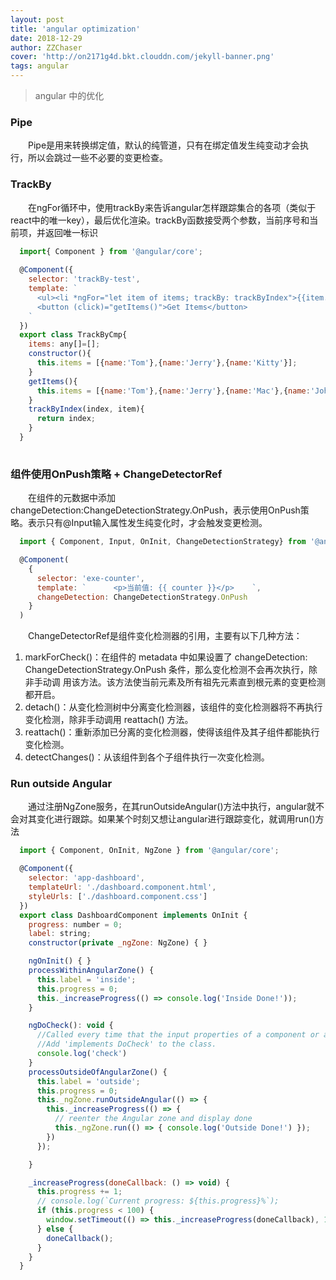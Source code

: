 ```yaml
---
layout: post
title: 'angular optimization'
date: 2018-12-29
author: ZZChaser
cover: 'http://on2171g4d.bkt.clouddn.com/jekyll-banner.png'
tags: angular
---
```


> angular 中的优化

### Pipe
&emsp;&emsp;Pipe是用来转换绑定值，默认的纯管道，只有在绑定值发生纯变动才会执行，所以会跳过一些不必要的变更检查。
### TrackBy
&emsp;&emsp;在ngFor循环中，使用trackBy来告诉angular怎样跟踪集合的各项（类似于react中的唯一key），最后优化渲染。trackBy函数接受两个参数，当前序号和当前项，并返回唯一标识

```javascript
  import{ Component } from '@angular/core';
  
  @Component({
    selector: 'trackBy-test',
    template: `
      <ul><li *ngFor="let item of items; trackBy: trackByIndex">{{item.name}}</li></ul>
      <button (click)="getItems()">Get Items</button>
    `
  })
  export class TrackByCmp{
    items: any[]=[];
    constructor(){
      this.items = [{name:'Tom'},{name:'Jerry'},{name:'Kitty'}];
    }
    getItems(){
      this.items = [{name:'Tom'},{name:'Jerry'},{name:'Mac'},{name:'John'}];
    }
    trackByIndex(index, item){
      return index;
    }
  }
    
```

### 组件使用OnPush策略 + ChangeDetectorRef 
&emsp;&emsp;在组件的元数据中添加changeDetection:ChangeDetectionStrategy.OnPush，表示使用OnPush策略。表示只有@Input输入属性发生纯变化时，才会触发变更检测。
```javascript
  import { Component, Input, OnInit, ChangeDetectionStrategy} from '@angular/core';

  @Component(
    {    
      selector: 'exe-counter',    
      template: `      <p>当前值: {{ counter }}</p>    `,    
      changeDetection: ChangeDetectionStrategy.OnPush 
    }
  )
```

&emsp;&emsp;ChangeDetectorRef是组件变化检测器的引用，主要有以下几种方法：
1. markForCheck()：在组件的 metadata 中如果设置了 changeDetection: ChangeDetectionStrategy.OnPush 条件，那么变化检测不会再次执行，除非手动调 用该方法。该方法使当前元素及所有祖先元素直到根元素的变更检测都开启。
2. detach()：从变化检测树中分离变化检测器，该组件的变化检测器将不再执行变化检测，除非手动调用 reattach() 方法。
3. reattach()：重新添加已分离的变化检测器，使得该组件及其子组件都能执行变化检测。
4. detectChanges()：从该组件到各个子组件执行一次变化检测。



### Run outside Angular
&emsp;&emsp;通过注册NgZone服务，在其runOutsideAngular()方法中执行，angular就不会对其变化进行跟踪。如果某个时刻又想让angular进行跟踪变化，就调用run()方法
```javascript
  import { Component, OnInit, NgZone } from '@angular/core';

  @Component({
    selector: 'app-dashboard',
    templateUrl: './dashboard.component.html',
    styleUrls: ['./dashboard.component.css']
  })
  export class DashboardComponent implements OnInit {
    progress: number = 0;
    label: string;
    constructor(private _ngZone: NgZone) { }

    ngOnInit() { }
    processWithinAngularZone() {
      this.label = 'inside';
      this.progress = 0;
      this._increaseProgress(() => console.log('Inside Done!'));
    }

    ngDoCheck(): void {
      //Called every time that the input properties of a component or a directive are checked. Use it to extend change detection by performing a custom check.
      //Add 'implements DoCheck' to the class.
      console.log('check')
    }
    processOutsideOfAngularZone() {
      this.label = 'outside';
      this.progress = 0;
      this._ngZone.runOutsideAngular(() => {
        this._increaseProgress(() => {
          // reenter the Angular zone and display done
          this._ngZone.run(() => { console.log('Outside Done!') });
        })
      });

    }

    _increaseProgress(doneCallback: () => void) {
      this.progress += 1;
      // console.log(`Current progress: ${this.progress}%`);
      if (this.progress < 100) {
        window.setTimeout(() => this._increaseProgress(doneCallback), 10)
      } else {
        doneCallback();
      }
    }
  }

```

